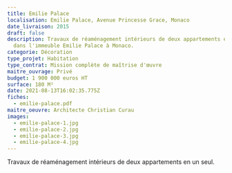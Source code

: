 ```yaml
---
title: Emilie Palace
localisation: Emilie Palace, Avenue Princesse Grace, Monaco
date_livraison: 2015
draft: false
description: Travaux de réaménagement intérieurs de deux appartements en un,
  dans l'immeuble Emilie Palace à Monaco.
categorie: Décoration
type_projet: Habitation
type_contrat: Mission complète de maîtrise d'œuvre
maitre_ouvrage: Privé
budget: 1 900 000 euros HT
surface: 180 M²
date: 2021-08-13T16:02:35.775Z
fiches:
  - emilie-palace.pdf
maitre_oeuvre: Architecte Christian Curau
images:
  - emilie-palace-1.jpg
  - emilie-palace-2.jpg
  - emilie-palace-3.jpg
  - emilie-palace-4.jpg
---
```

Travaux de réaménagement intérieurs de deux appartements en un seul.